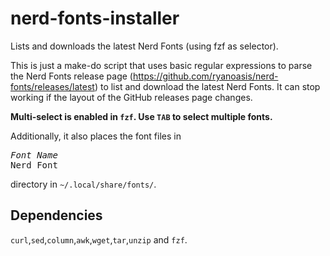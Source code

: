 # nerd-fonts-installer
Lists and downloads the latest Nerd Fonts (using fzf as selector).

This is just a make-do script that uses basic regular expressions to parse the Nerd Fonts release page (https://github.com/ryanoasis/nerd-fonts/releases/latest) to list and download the latest Nerd Fonts. It can stop working if the layout of the GitHub releases page changes.

**Multi-select is enabled in `fzf`. Use `TAB` to select multiple fonts.**

Additionally, it also places the font files in <pre><i>Font Name</i> Nerd Font</pre> directory in `~/.local/share/fonts/`.

## Dependencies
`curl`,`sed`,`column`,`awk`,`wget`,`tar`,`unzip` and `fzf`.
